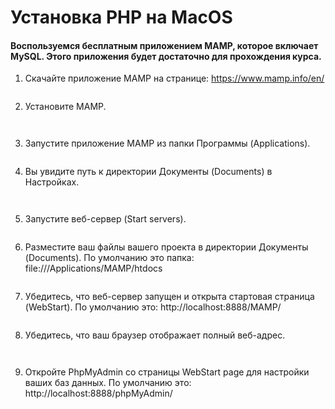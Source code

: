 # Установка PHP на MacOS

#### Воспользуемся бесплатным приложением MAMP, которое включает MySQL. Этого приложения будет достаточно для прохождения курса.


1. Скачайте приложение MAMP на странице: https://www.mamp.info/en/ 

<p><img src="img_mac/1.jpg" alt=""></p>


2. Установите MAMP.

<p><img src="img_mac/2.jpg" alt=""></p>
<p><img src="img_mac/3.jpg" alt=""></p>

3. Запустите приложение MAMP из папки Программы (Applications).

<p><img src="img_mac/4.jpg" alt=""></p>

4. Вы увидите путь к директории Документы (Documents) в Настройках.

<p><img src="img_mac/5.jpg" alt=""></p>
<p><img src="img_mac/6.jpg" alt=""></p>

5. Запустите веб-сервер (Start servers).

<p><img src="img_mac/7.jpg" alt=""></p>

6. Разместите ваш файлы вашего проекта в директории Документы (Documents). По умолчанию это папка: file:///Applications/MAMP/htdocs 

<p><img src="img_mac/8.jpg" alt=""></p>

7. Убедитесь, что веб-сервер запущен и открыта стартовая страница (WebStart). По умолчанию это: http://localhost:8888/MAMP/ 

<p><img src="img_mac/9.jpg" alt=""></p>

8. Убедитесь, что ваш браузер отображает полный веб-адрес.

<p><img src="img_mac/10.jpg" alt=""></p>
<p><img src="img_mac/11.jpg" alt=""></p>

9. Откройте PhpMyAdmin со страницы WebStart page для настройки ваших баз данных. По умолчанию это: http://localhost:8888/phpMyAdmin/  

<p><img src="img_mac/12.jpg" alt=""></p>
<p><img src="img_mac/13.jpg" alt=""></p>
